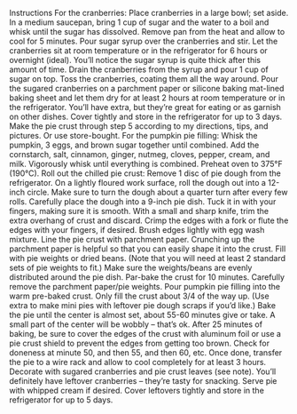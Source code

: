 Instructions
For the cranberries: Place cranberries in a large bowl; set aside. In a medium saucepan, bring 1 cup of sugar and the water to a boil and whisk until the sugar has dissolved. Remove pan from the heat and allow to cool for 5 minutes. Pour sugar syrup over the cranberries and stir. Let the cranberries sit at room temperature or in the refrigerator for 6 hours or overnight (ideal). You’ll notice the sugar syrup is quite thick after this amount of time. Drain the cranberries from the syrup and pour 1 cup of sugar on top. Toss the cranberries, coating them all the way around. Pour the sugared cranberries on a parchment paper or silicone baking mat-lined baking sheet and let them dry for at least 2 hours at room temperature or in the refrigerator. You’ll have extra, but they’re great for eating or as garnish on other dishes. Cover tightly and store in the refrigerator for up to 3 days.
Make the pie crust through step 5 according to my directions, tips, and pictures. Or use store-bought.
For the pumpkin pie filling: Whisk the pumpkin, 3 eggs, and brown sugar together until combined. Add the cornstarch, salt, cinnamon, ginger, nutmeg, cloves, pepper, cream, and milk. Vigorously whisk until everything is combined.
Preheat oven to 375°F (190°C).
Roll out the chilled pie crust: Remove 1 disc of pie dough from the refrigerator. On a lightly floured work surface, roll the dough out into a 12-inch circle. Make sure to turn the dough about a quarter turn after every few rolls. Carefully place the dough into a 9-inch pie dish. Tuck it in with your fingers, making sure it is smooth. With a small and sharp knife, trim the extra overhang of crust and discard. Crimp the edges with a fork or flute the edges with your fingers, if desired. Brush edges lightly with egg wash mixture. Line the pie crust with parchment paper. Crunching up the parchment paper is helpful so that you can easily shape it into the crust. Fill with pie weights or dried beans. (Note that you will need at least 2 standard sets of pie weights to fit.) Make sure the weights/beans are evenly distributed around the pie dish. Par-bake the crust for 10 minutes. Carefully remove the parchment paper/pie weights.
Pour pumpkin pie filling into the warm pre-baked crust. Only fill the crust about 3/4 of the way up. (Use extra to make mini pies with leftover pie dough scraps if you’d like.) Bake the pie until the center is almost set, about 55-60 minutes give or take. A small part of the center will be wobbly – that’s ok. After 25 minutes of baking, be sure to cover the edges of the crust with aluminum foil or use a pie crust shield to prevent the edges from getting too brown. Check for doneness at minute 50, and then 55, and then 60, etc.
Once done, transfer the pie to a wire rack and allow to cool completely for at least 3 hours. Decorate with sugared cranberries and pie crust leaves (see note). You’ll definitely have leftover cranberries – they’re tasty for snacking. Serve pie with whipped cream if desired. Cover leftovers tightly and store in the refrigerator for up to 5 days.
